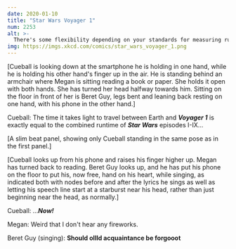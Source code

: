 ```yaml
---
date: 2020-01-10
title: "Star Wars Voyager 1"
num: 2253
alt: >-
  There's some flexibility depending on your standards for measuring runtime and the various special editions. If you still want to have a party, I'm sure you can find some combination that works.
img: https://imgs.xkcd.com/comics/star_wars_voyager_1.png
---
```

[Cueball is looking down at the smartphone he is holding in one hand, while he is holding his other hand's finger up in the air. He is standing behind an armchair where Megan is sitting reading a book or paper. She holds it open with both hands. She has turned her head halfway towards him. Sitting on the floor in front of her is Beret Guy, legs bent and leaning back resting on one hand, with his phone in the other hand.]

Cueball: The time it takes light to travel between Earth and ***Voyager 1*** is exactly equal to the combined runtime of ***Star Wars*** episodes I-IX...

[A slim beat panel, showing only Cueball standing in the same pose as in the first panel.]

[Cueball looks up from his phone and raises his finger higher up. Megan has turned back to reading. Beret Guy looks up, and he has put his phone on the floor to put his, now free, hand on his heart, while singing, as indicated both with nodes before and after the lyrics he sings as well as letting his speech line start at a starburst near his head, rather than just beginning near the head, as normally.]

Cueball: ...***Now!***

Megan: Weird that I don't hear any fireworks.

Beret Guy (singing): **Should ollld acquaintance be forgooot**